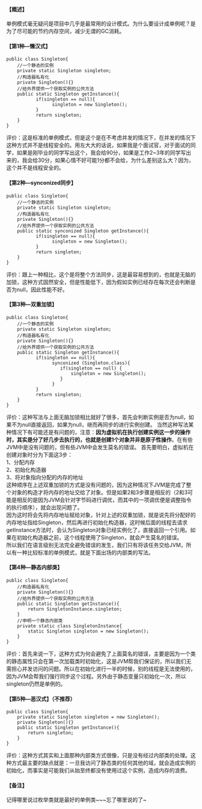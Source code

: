 #### 【概述】 
单例模式毫无疑问是项目中几乎是最常用的设计模式。为什么要设计成单例呢？是为了尽可能的节约内存空间，减少无谓的GC消耗。
#### 【第1种—懒汉式】
```
public class Singleton{
    //一个静态的实例
    private static Singleton singleton;
    //构造器私有化
    private Singleton(){}
    //给外界提供一个获取实例的公共方法
    public static Singleton getInstance(){
           if(singleton == null){
                 singleton = new Singleton();
           }
           return singleton;
    } 
}
```
评价：这是标准的单例模式，但是这个是在不考虑并发的情况下，在并发的情况下这种方式并不是线程安全的。用左大大的话说，如果我是个面试官，对于面试的同学，如果是刚毕业的同学写出这个，我会给90分，如果是工作2~3年的同学写出来的，我会给30分，如果心情不好可能1分都不会给，为什么差别这么大？因为，这个并不是线程安全的。
#### 【第2种—synconized同步】
```
public class Singleton{
    //一个静态的实例
    private static Singleton singleton;
    //构造器私有化
    private Singleton(){}
    //给外界提供一个获取实例的公共方法
    public static synconized Singleton getInstance(){
           if(singleton == null){
                 singleton = new Singleton();
           }
           return singleton;
    } 
}
```
评价：跟上一种相比，这个是将整个方法同步，这是最容易想到的，也就是无脑的加锁，这种方式固然安全，但是性能低下，因为假如实例已经存在每次还会判断是否为null，因此性能不好。
#### 【第3种—双重加锁】
```
public class Singleton{
    //一个静态的实例
    private static Singleton singleton;
    //构造器私有化
    private Singleton(){}
    //给外界提供一个获取实例的公共方法
    public static Singleton getInstance(){
           if(singleton == null){
                 synconized (Singleton.class){
                    if(singleton == null) {
                        singleton = new Singleton();
                    }
                 }
           }
           return singleton;
    } 
}
```
评价：这种写法与上面无脑加锁相比就好了很多，首先会判断实例是否为null，如果不为null直接返回，如果为null，继而再同步的进行实例创建。
当然这种写法某种情况下有可能还是有问题的，注意：**因为虚拟机在执行创建实例这一步的操作时，其实是分了好几步去执行的，也就是创建1个对象并非是原子性操作**。在有些JVM中是没有问题的，但有些JVM中会发生莫名的错误。
首先要明白，虚拟机在创建对象时分为下面这3步：  
1、分配内存  
2、初始化构造器  
3、将对象指向分配的内存的地址  
这种顺序在上述双重加锁的方式是没有问题的，因为这种情况下JVM是完成了整个对象的构造才将内存的地址交给了对象。但是如果2和3步骤是相反的（2和3可能是相反的是因为JVM会针对字节码进行调优，而其中的一项调优便是调整指令的执行顺序），就会出现问题了。  
 因为这时将会先将内存地址赋给对象，针对上述的双重加锁，就是说先将分配好的内存地址指给Singleton，然后再进行初始化构造器，这时候后面的线程去请求getInstance方法时，会认为Singleton对象已经实例化了，直接返回一个引用。如果在初始化构造器之前，这个线程使用了Singleton，就会产生莫名的错误。  
 所以我们在语言级别无法完全避免错误的发生，我们只有将该任务交给JVM，所以有一种比较标准的单例模式，就是下面出场的内部类的写法。


#### 【第4种—静态内部类】
```
public class Singleton{
    //构造器私有化
    private Singleton(){}
    //给外界提供一个获取实例的公共方法
    public static Singleton getInstance(){
        return SingletonInstance.singleton;
    }
    //申明一个静态内部类
    private static class SingletonInstance{
        static Singleton singleton = new Singleton();
    }
}
```
评价：首先来说一下，这种方式为何会避免了上面莫名的错误，主要是因为一个类的静态属性只会在第一次加载类时初始化，这是JVM帮我们保证的，所以我们无需担心并发访问的问题。所以在初始化进行一半的时候，别的线程是无法使用的，因为JVM会帮我们强行同步这个过程。另外由于静态变量只初始化一次，所以singleton仍然是单例的。

#### 【第5种—恶汉式】（不推荐）
```
public class Singleton{
    private static Singleton singleton = new Singleton();
    private Singleton(){}
    public static Singleton getInstance(){
        return singleton;
    }
}
```
评价：这种方式其实和上面那种内部类方式很像，只是没有经过内部类的处理。这种方式最主要的缺点就是：一旦我访问了静态类的任何其他的域，就会造成实例的初始化，而事实是可能我们从始至终都没有使用过这个实例，造成内存的浪费。


#### 【备注】
记得哪里说过枚举类就是最好的单例类~~~忘了哪里说的了~